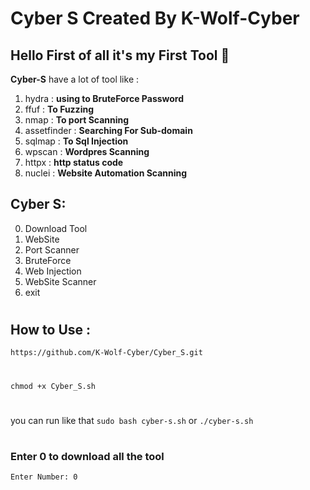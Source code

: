# Cyber S Created By K-Wolf-Cyber
## Hello First of all it's my First Tool 🙂

**Cyber-S** have a lot of tool like :
1. hydra : **using to BruteForce Password**
2. ffuf : **To Fuzzing**
3. nmap : **To port Scanning**
4. assetfinder : **Searching For Sub-domain**
5. sqlmap : **To Sql Injection**
6. wpscan : **Wordpres Scanning**
7. httpx : **http status code**
8. nuclei : **Website Automation Scanning**

## Cyber S: 
0. Download Tool
1. WebSite
2. Port Scanner
3. BruteForce
4. Web Injection
5. WebSite Scanner
6. exit

#
## How to Use :
`https://github.com/K-Wolf-Cyber/Cyber_S.git`
#
`chmod +x Cyber_S.sh`
#
you can run like that 
`sudo bash cyber-s.sh`
or 
`./cyber-s.sh`
#
### Enter 0 to download all the tool
`Enter Number: 0` 
